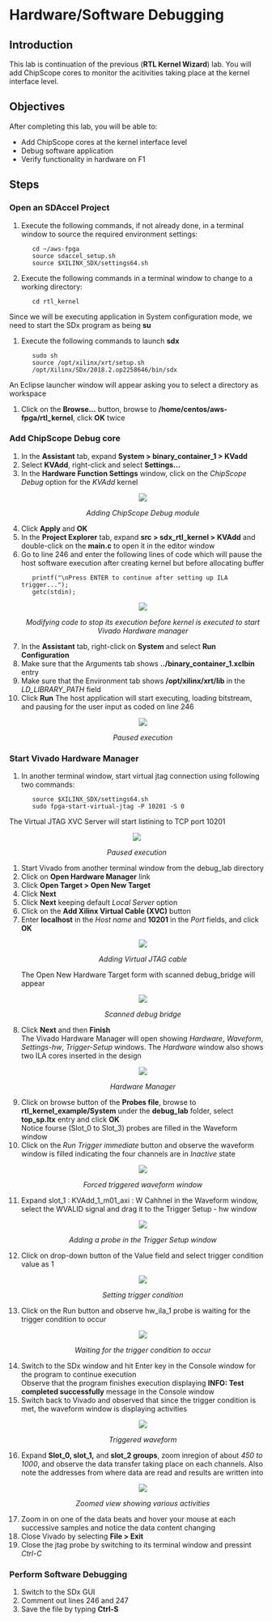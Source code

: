 # Hardware/Software Debugging

## Introduction

This lab is continuation of the previous (**RTL Kernel Wizard**) lab. You will add ChipScope cores to monitor the acitivities taking place at the kernel interface level. 

## Objectives

After completing this lab, you will be able to:

- Add ChipScope cores at the kernel interface level 
- Debug software application
- Verify functionality in hardware on F1

## Steps
### Open an SDAccel Project
1. Execute the following commands, if not already done, in a terminal window to source the required environment settings:
   ```
      cd ~/aws-fpga
      source sdaccel_setup.sh
      source $XILINX_SDX/settings64.sh
   ```
1. Execute the following commands in a terminal window to change to a working directory:  
   ```
      cd rtl_kernel
   ```
Since we will be executing application in System configuration mode, we need to start the SDx program as being **su**
1. Execute the following commands to launch **sdx**
   ```
      sudo sh
      source /opt/xilinx/xrt/setup.sh
      /opt/Xilinx/SDx/2018.2.op2258646/bin/sdx
   ```
An Eclipse launcher window will appear asking you to select a directory as workspace
1. Click on the **Browse…** button, browse to **/home/centos/aws-fpga/rtl\_kernel**, click **OK** twice

### Add ChipScope Debug core      
1. In the **Assistant** tab, expand **System > binary_container_1 > KVadd**
1. Select **KVAdd**, right-click and select **Settings...**
1. In the **Hardware Function Settings** window, click on the _ChipScope Debug_ option for the _KVAdd_ kernel
    <p align="center">
    <img src ="./images/debug_lab/FigDebugLab-1.png"/>
    </p>
    <p align = "center">
    <i>Adding ChipScope Debug module</i>
    </p>
1. Click **Apply** and **OK**
1. In the **Project Explorer** tab, expand **src > sdx_rtl_kernel > KVAdd** and double-click on the **main.c** to open it in the editor window
1. Go to line 246 and enter the following lines of code which will pause the host software execution after creating kernel but before allocating buffer
   ```
      printf("\nPress ENTER to continue after setting up ILA trigger...");
      getc(stdin);
   ```
    <p align="center">
    <img src ="./images/debug_lab/FigDebugLab-2.png"/>
    </p>
    <p align = "center">
    <i>Modifying code to stop its execution before kernel is executed to start Vivado Hardware manager</i>
    </p>
1. In the **Assistant** tab, right-click on **System** and select **Run Configuration**
1. Make sure that the Arguments tab shows **../binary_container_1.xclbin** entry
1. Make sure that the Environment tab shows **/opt/xilinx/xrt/lib** in the _LD\_LIBRARY\_PATH_ field
1. Click **Run**
The host application will start executing, loading bitstream, and pausing for the user input as coded on line 246
    <p align="center">
    <img src ="./images/debug_lab/FigDebugLab-3.png"/>
    </p>
    <p align = "center">
    <i>Paused execution</i>
    </p>
### Start Vivado Hardware Manager
1. In another terminal window, start virtual jtag connection using following two commands:
   ```
      source $XILINX_SDX/settings64.sh
      sudo fpga-start-virtual-jtag -P 10201 -S 0
   ```
The Virtual JTAG XVC Server will start listining to TCP port 10201
    <p align="center">
    <img src ="./images/debug_lab/FigDebugLab-4.png"/>
    </p>
    <p align = "center">
    <i>Paused execution</i>
    </p>
1. Start Vivado from another terminal window from the debug_lab directory
1. Click on **Open Hardware Manager** link
1. Click **Open Target > Open New Target**
1. Click **Next**
1. Click **Next** keeping default _Local Server_ option
1. Click on the **Add Xilinx Virtual Cable (XVC)** button
1. Enter **localhost** in the _Host name_ and **10201** in the _Port_ fields, and click **OK**
    <p align="center">
    <img src ="./images/debug_lab/FigDebugLab-5.png"/>
    </p>
    <p align = "center">
    <i>Adding Virtual JTAG cable</i>
    </p>
    The Open New Hardware Target form with scanned debug_bridge will appear
     <p align="center">
    <img src ="./images/debug_lab/FigDebugLab-6.png"/>
    </p>
    <p align = "center">
    <i>Scanned debug bridge</i>
    </p>  
1. Click **Next** and then **Finish**  
The Vivado Hardware Manager will open showing _Hardware_, _Waveform_, _Settings-hw_, _Trigger-Setup_ windows. The _Hardware_ window also shows two ILA cores inserted in the design
     <p align="center">
    <img src ="./images/debug_lab/FigDebugLab-7.png"/>
    </p>
    <p align = "center">
    <i>Hardware Manager</i>
    </p>  
1. Click on browse button of the **Probes file**, browse to **rtl_kernel_example/System** under the **debug_lab** folder, select **top_sp.ltx** entry and click **OK**  
Notice fourse (Slot_0 to Slot_3) probes are filled in the Waveform window
1. Click on the _Run Trigger immediate_ button and observe the waveform window is filled indicating the four channels are in _Inactive_ state
     <p align="center">
    <img src ="./images/debug_lab/FigDebugLab-8.png"/>
    </p>
    <p align = "center">
    <i>Forced triggered waveform window</i>
    </p>  
1. Expand slot_1 : KVAdd_1_m01_axi : W Cahhnel in the Waveform window, select the WVALID signal and drag it to the Trigger Setup - hw window
     <p align="center">
    <img src ="./images/debug_lab/FigDebugLab-9.png"/>
    </p>
    <p align = "center">
    <i>Adding a probe in the Trigger Setup window</i>
    </p>  
1. Click on drop-down button of the Value field and select trigger condition value as 1
     <p align="center">
    <img src ="./images/debug_lab/FigDebugLab-10.png"/>
    </p>
    <p align = "center">
    <i>Setting trigger condition</i>
    </p>  
1. Click on the Run button and observe hw_ila_1 probe is waiting for the trigger condition to occur
     <p align="center">
    <img src ="./images/debug_lab/FigDebugLab-11.png"/>
    </p>
    <p align = "center">
    <i>Waiting for the trigger condition to occur</i>
    </p>  
1. Switch to the SDx window and hit Enter key in the Console window for the program to continue execution  
Observe that the program finishes execution displaying **INFO: Test completed successfully** message in the Console window
1. Switch back to Vivado and observed that since the trigger condition is met, the waveform window is displaying activities
     <p align="center">
    <img src ="./images/debug_lab/FigDebugLab-12.png"/>
    </p>
    <p align = "center">
    <i>Triggered waveform</i>
    </p>  
1. Expand **Slot_0, slot_1,** and **slot_2 groups**, zoom inregion of about _450 to 1000_, and observe the data transfer taking place on each channels. Also note the addresses from where data are read and results are written into  
    <p align="center">
    <img src ="./images/debug_lab/FigDebugLab-13.png"/>
    </p>
    <p align = "center">
    <i>Zoomed view showing various activities</i>
    </p>  
1. Zoom in on one of the data beats and hover your mouse at each successive samples and notice the data content changing
1. Close Vivado by selecting **File > Exit**
1. Close the jtag probe by switching to its terminal window and pressint _Ctrl-C_

### Perform Software Debugging
1. Switch to the SDx GUI
1. Comment out lines 246 and 247
1. Save the file by typing **Ctrl-S**








